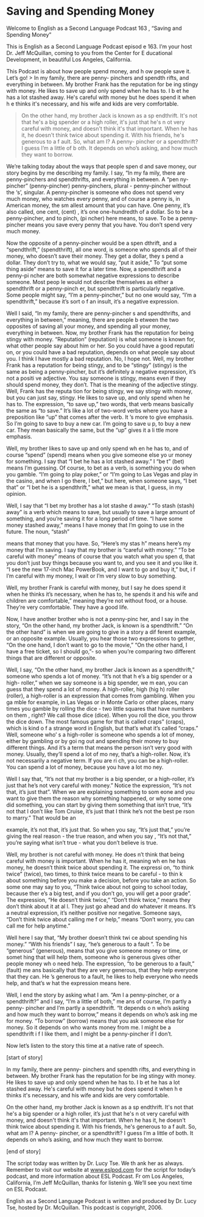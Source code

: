 # Saving and Spending Money

Welcome to English as a Second Language Podcast 163 , “Saving and Spending Money”

This is English as a Second Language Podcast episod e 163. I’m your host Dr. Jeff McQuillan, coming to you from the Center for E ducational Development, in beautiful Los Angeles, California.

This Podcast is about how people spend money, and h ow people save it. Let’s go! > In my family, there are penny- pinchers and spendth rifts, and everything in between. My brother Frank has the reputation for be ing stingy with money. He likes to save up and only spend when he has to. I b et he has a lot stashed away. He's careful with money but he does spend it when h e thinks it's necessary, and his wife and kids are very comfortable.
> On the other hand, my brother Jack is known as a sp endthrift. It's not that he's a big spender or a high roller, it's just that he's n ot very careful with money, and doesn't think it's that important. When he has it, he doesn't think twice about spending it. With his friends, he's generous to a f ault. So, what am I? A penny- pincher or a spendthrift? I guess I’m a little of b oth. It depends on who’s asking, and how much they want to borrow.

We’re talking today about the ways that people spen d and save money, our story begins by me describing my family. I say, “In my fa mily, there are penny-pinchers and spendthrifts, and everything in between. A “pen ny-pincher” (penny-pincher) penny-pinchers, plural - penny-pincher without the ‘s’, singular. A penny-pincher is someone who does not spend very much money, who watches every penny, and of course a penny is, in American money, the sm allest amount that you can have. One penny, it’s also called, one cent, (cent) , it’s one one-hundredth of a dollar. So to be a penny-pincher, and to pinch, (pi ncher) here means, to save. To be a penny-pincher means you save every penny that you have. You don’t spend very much money.

Now the opposite of a penny-pincher would be a spen dthrift, and a “spendthrift,” (spendthrift), all one word, is someone who spends all of their money, who doesn’t save their money. They get a dollar, they s pend a dollar. They don’t try to, what we would say, “put it aside,” To “put some thing aside” means to save it for a later time. Now, a spendthrift and a penny-pi ncher are both somewhat negative expressions to describe someone. Most peop le would not describe themselves as either a spendthrift or a penny-pinch er, but spendthrift is particularly negative. Some people might say, “I’m a penny-pincher,” but no one would say, “I’m a spendthrift,” because it’s sort o f an insult, it’s a negative expression.

Well I said, “In my family, there are penny-pincher s and spendthrifts, and everything in between,” meaning, there are people b etween the two opposites of saving all your money, and spending all your money,  everything in between. Now, my brother Frank has the reputation for being stingy with money. “Reputation” (reputation) is what someone is known for, what other people say about him or her. So you could have a good reputati on, or you could have a bad reputation, depends on what people say about you. I  think I have mostly a bad reputation. No, I hope not. Well, my brother Frank has a reputation for being stingy, and to be “stingy” (stingy) is the same as being a penny-pincher, but it’s definitely a negative expression, it’s not a positi ve adjective. You say someone is stingy, means even if they should spend money, they  don’t. That is the meaning of the adjective stingy. Well, Frank has the reputa tion for being stingy, we say stingy with money, but you can just say, stingy. He  likes to save up, and only spend when he has to. The expression, “to save up,”  two words, that verb means basically the same as “to save.” It’s like a lot of  two-word verbs where you have a preposition like “up” that comes after the verb. It ’s more to give emphasis. So I’m going to save to buy a new car. I’m going to save u p, to buy a new car. They mean basically the same, but the “up” gives it a li ttle more emphasis.

Well, my brother likes to save up and only spend wh en he has to, and of course “spend” (spend) means when you give someone else yo ur money for something. I say that “I bet he has a lot stashed away.” I “be t” (bet) means I’m guessing. Of course, to bet as a verb, is something you do when you gamble. “I’m going to play poker,” or “I’m going to Las Vegas and play in  the casino, and when I go there, I bet,” but here, when someone says, “I bet that” or “I bet he is a spendthrift,” what we mean is that, I guess, in my opinion.

Well, I say that “I bet my brother has a lot stashe d away.” “To stash (stash) away” is a verb which means to save, but usually to save a large amount of something, and you’re saving it for a long period of time. “I have some money stashed away,” means I have money that I’m going to use in the future. The noun, “stash”

means that money that you have. So, “Here’s my stas h” means here’s my money that I’m saving. I say that my brother is “careful with money.” “To be careful with money” means of course that you watch what you spen d, that you don’t just buy things because you want to, and you see it and you like it. “I see the new 17-inch Mac PowerBook, and I want to go and buy it,” but, i f I’m careful with my money, I wait or I’m very slow to buy something.

Well, my brother Frank is careful with money, but I  say he does spend it when he thinks it’s necessary, when he has to, he spends it  and his wife and children are comfortable,” meaning they’re not without food, or a house. They’re very comfortable. They have a good life.

Now, I have another brother who is not a penny-pinc her, and I say in the story, “On the other hand, my brother Jack, is known is a spendthrift.” “On the other hand” is when we are going to give in a story a dif ferent example, or an opposite example. Usually, you hear those two expressions to gether, “On the one hand, I don’t want to go to the movie,” “On the other hand,  I have a free ticket, so I should go,”- so when you’re comparing two different  things that are different or opposite.

Well, I say, “On the other hand, my brother Jack is  known as a spendthrift,” someone who spends a lot of money. “It’s not that h e’s a big spender or a high- roller,” when we say someone is a big spender, we m ean, you can guess that they spend a lot of money. A high-roller, high (hig h) roller (roller),  a high-roller is an expression that comes from gambling. When you ga mble for example, in Las Vegas or in Monte Carlo or other places, many times  you gamble by rolling the dice - two little squares that have numbers on them , right? We call those dice (dice). When you roll the dice, you throw the dice down. The most famous game for that is called  craps” (craps), which is kind o f a strange word in English, but that’s what it’s called “craps.” Well, someone who’ s a high-roller is someone who spends a lot of money, either by gambling or by goi ng out and spending their money to buy different things. And it’s a term that  means the person isn’t very good with money. Usually, they’ll spend a lot of mo ney, that’s a high-roller. Now, it’s not necessarily a negative term. If you are ri ch, you can be a high-roller. You can spend a lot of money, because you have a lot mo ney.

Well I say that, “It’s not that my brother is a big  spender, or a high-roller, it’s just that he’s not very careful with money.” Notice the expression, “It’s not that, it’s just that”. When we are explaining something to som eone and you want to give them the reason why something happened, or why some one did something, you can start by giving them something that isn’t true,  “It’s not that I don’t like Tom Cruise, it’s just that I think he’s not the best pe rson to marry.” That would be an

example, it’s not that, it’s just that. So when you  say, “It’s just that,” you’re giving the real reason - the true reason, and when you say , “It’s not that,” you’re saying what isn’t true - what you don’t believe is true.

Well, my brother is not careful with money. He does n’t think that being careful with money is important. When he has it, meaning wh en he has money, he doesn’t think twice about spending it. The expressi on, “to think twice” (twice), two times, to think twice means to be careful - to thin k about something before you make a decision, before you take an action. So some one may say to you, “Think twice about not going to school today, because ther e’s a big test, and if you don’t go, you will get a poor grade”. The expression, “He  doesn’t think twice,” “Don’t think twice,” means they don’t think about it at al l. They just go ahead and do whatever it means. It’s a neutral expression, it’s neither positive nor negative. Someone says, “Don’t think twice about calling me f or help,” means “Don’t worry, you can call me for help anytime.”

Well here I say that, “My brother doesn’t think twi ce about spending his money.” “With his friends” I say, “he’s generous to a fault ”. To be “generous” (generous), means that you give someone money or time, or somet hing that will help them, someone who is generous gives other people money wh o need help. The expression, “to be generous to a fault,” (fault) me ans basically that they are very generous, that they help everyone that they can. He ’s generous to a fault, he likes to help everyone who needs help, and that’s w hat the expression means here.

Well, I end the story by asking what I am. “Am I a penny-pincher, or a spendthrift?” and I say, “I’m a little of both,” me ans of course, I’m partly a penny- pincher and I’m partly a spendthrift. “It depends o n who’s asking and how much they want to borrow,” means it depends on who’s ask ing me for money. “To borrow” (borrow) means that you ask someone else for money. So it depends on who wants money from me. I might be a spendthrift i f I like them, and I might be a penny-pincher if I don’t.

Now let’s listen to the story this time at a native  rate of speech.

[start of story]

In my family, there are penny- pinchers and spendth rifts, and everything in between. My brother Frank has the reputation for be ing stingy with money. He likes to save up and only spend when he has to. I b et he has a lot stashed away. He's careful with money but he does spend it when h e thinks it's necessary, and his wife and kids are very comfortable.

 On the other hand, my brother Jack is known as a sp endthrift. It's not that he's a big spender or a high roller, it’s just that he's n ot very careful with money, and doesn't think it's that important. When he has it, he doesn't think twice about spending it. With his friends, he's generous to a f ault. So, what am I? A penny- pincher, or a spendthrift? I guess I’m a little of both. It depends on who’s asking, and how much they want to borrow.

[end of story]

The script today was written by Dr. Lucy Tse. We th ank her as always. Remember to visit our website at www.eslpod.com for  the script for today’s podcast, and more information about ESL Podcast. Fr om Los Angeles, California, I’m Jeff McQuillan, thanks for listenin g. We’ll see you next time on ESL Podcast.

English as a Second Language Podcast is written and  produced by Dr. Lucy Tse, hosted by Dr. McQuillan. This podcast is copyright,  2006.

